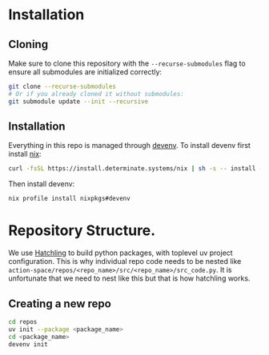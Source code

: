 # Installation

## Cloning
Make sure to clone this repository with the `--recurse-submodules` flag to ensure all submodules are initialized correctly:
```bash
git clone --recurse-submodules
# Or if you already cloned it without submodules:
git submodule update --init --recursive
```

## Installation
Everything in this repo is managed through [devenv](https://devenv.sh/getting-started/).
To install devenv first install [nix](https://github.com/DeterminateSystems/nix-installer):
```bash
curl -fsSL https://install.determinate.systems/nix | sh -s -- install --determinate
```
Then install devenv:
```bash
nix profile install nixpkgs#devenv
```

# Repository Structure. 
We use [Hatchling](https://hatch.pypa.io/latest/) to build python packages, with toplevel uv project configuration. This is why individual repo code needs to be nested like `action-space/repos/<repo_name>/src/<repo_name>/src_code.py`. It is unfortunate that we need to nest like this but that is how hatchling works.

## Creating a new repo
```bash
cd repos
uv init --package <package_name>
cd <package_name>
devenv init
```
